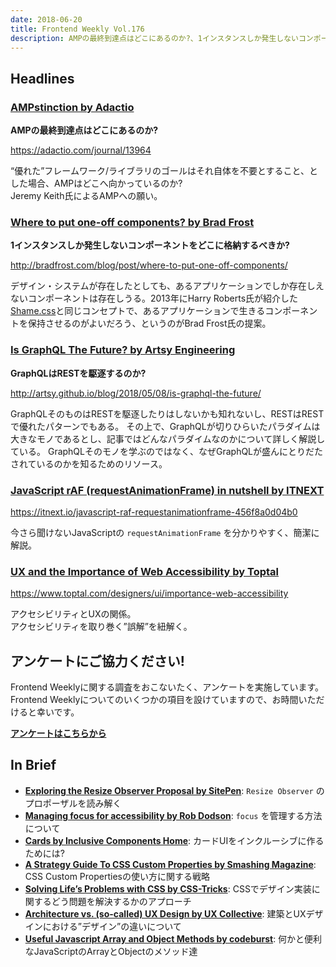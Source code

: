 ```yaml
---
date: 2018-06-20
title: Frontend Weekly Vol.176
description: AMPの最終到達点はどこにあるのか?、1インスタンスしか発生しないコンポーネントをどこに格納するべきか?、GraphQLはRESTを駆逐するのか?、ほか計12リンク
---
```


## Headlines


### [AMPstinction by Adactio](https://adactio.com/journal/13964)

**AMPの最終到達点はどこにあるのか?**

https://adactio.com/journal/13964

“優れた”フレームワーク/ライブラリのゴールはそれ自体を不要とすること、とした場合、AMPはどこへ向かっているのか?  
Jeremy Keith氏によるAMPへの願い。

### [Where to put one-off components? by Brad Frost](http://bradfrost.com/blog/post/where-to-put-one-off-components/)

**1インスタンスしか発生しないコンポーネントをどこに格納するべきか?**

http://bradfrost.com/blog/post/where-to-put-one-off-components/

デザイン・システムが存在したとしても、あるアプリケーションでしか存在しえないコンポーネントは存在しうる。2013年にHarry Roberts氏が紹介した[Shame.css](https://csswizardry.com/2013/04/shame-css/)と同じコンセプトで、あるアプリケーションで生きるコンポーネントを保持させるのがよいだろう、というのがBrad Frost氏の提案。

### [Is GraphQL The Future? by Artsy Engineering](http://artsy.github.io/blog/2018/05/08/is-graphql-the-future/)

**GraphQLはRESTを駆逐するのか?**

http://artsy.github.io/blog/2018/05/08/is-graphql-the-future/

GraphQLそのものはRESTを駆逐したりはしないかも知れないし、RESTはRESTで優れたパターンでもある。
その上で、GraphQLが切りひらいたパラダイムは大きなモノであるとし、記事ではどんなパラダイムなのかについて詳しく解説している。
GraphQLそのモノを学ぶのではなく、なぜGraphQLが盛んにとりだたされているのかを知るためのリソース。

### [JavaScript rAF (requestAnimationFrame) in nutshell by ITNEXT](https://itnext.io/javascript-raf-requestanimationframe-456f8a0d04b0)

https://itnext.io/javascript-raf-requestanimationframe-456f8a0d04b0

今さら聞けないJavaScriptの `requestAnimationFrame` を分かりやすく、簡潔に解説。

### [UX and the Importance of Web Accessibility by Toptal](https://www.toptal.com/designers/ui/importance-web-accessibility)

https://www.toptal.com/designers/ui/importance-web-accessibility

アクセシビリティとUXの関係。  
アクセシビリティを取り巻く”誤解”を紐解く。

## アンケートにご協力ください!

Frontend Weeklyに関する調査をおこないたく、アンケートを実施しています。Frontend Weeklyについてのいくつかの項目を設けていますので、お時間いただけると幸いです。

**[アンケートはこちらから](https://docs.google.com/forms/d/e/1FAIpQLSdanFCMkLg5NAsTPW96tx3sIHGjtRq3Xh9A3BdfEbTFAUmtgQ/viewform)**

## In Brief

- [**Exploring the Resize Observer Proposal by SitePen**](https://www.sitepen.com/blog/2018/06/04/exploring-the-resize-observer-proposal/): `Resize Observer` のプロポーザルを読み解く
- [**Managing focus for accessibility by Rob Dodson**](https://dev.to/robdodson/managing-focus-64l): `focus` を管理する方法について
- [**Cards by Inclusive Components Home**](https://inclusive-components.design/cards/): カードUIをインクルーシブに作るためには?
- [**A Strategy Guide To CSS Custom Properties by Smashing Magazine**](https://www.smashingmagazine.com/2018/05/css-custom-properties-strategy-guide/): CSS Custom Propertiesの使い方に関する戦略
- [**Solving Life’s Problems with CSS by CSS-Tricks**](https://css-tricks.com/solving-lifes-problems-with-css/): CSSでデザイン実装に関するどう問題を解決するかのアプローチ
- [**Architecture vs. (so-called) UX Design by UX Collective**](https://uxdesign.cc/architecture-vs-ux-design-6d914091d036): 建築とUXデザインにおける”デザイン”の違いについて
- [**Useful Javascript Array and Object Methods by codeburst**](https://codeburst.io/useful-javascript-array-and-object-methods-6c7971d93230): 何かと便利なJavaScriptのArrayとObjectのメソッド達
